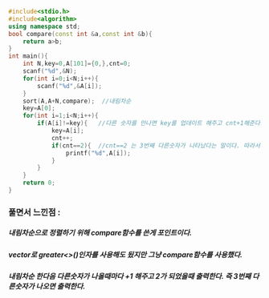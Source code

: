 ```cpp
#include<stdio.h>
#include<algorithm>
using namespace std;
bool compare(const int &a,const int &b){
	return a>b;
}
int main(){
	int N,key=0,A[101]={0,},cnt=0;
	scanf("%d",&N);
	for(int i=0;i<N;i++){
		scanf("%d",&A[i]);
	}
	sort(A,A+N,compare);  //내림차순
	key=A[0];
	for(int i=1;i<N;i++){
		if(A[i]!=key){   //다른 숫자를 만나면 key를 업데이트 해주고 cnt+1해준다.
			key=A[i];
			cnt++;
			if(cnt==2){  //cnt==2 는 3번째 다른숫자가 나타났다는 말이다. 따라서 출력하면 된다.
				printf("%d",A[i]);
			}
		}
	}
	return 0;
}
```

### 풀면서 느낀점 : 
##### 내림차순으로 정렬하기 위해 compare함수를 쓴게 포인트이다.
##### vector로 greater<>()인자를 사용해도 됬지만 그냥 compare함수를 사용했다.
##### 내림차순 한다음 다른숫자가 나올때마다 +1 해주고 2가 되었을때 출력한다. 즉 3번째 다른숫자가 나오면 출력한다.
